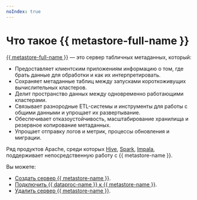 ```yaml
---
noIndex: true
---
```


# Что такое {{ metastore-full-name }}

[{{ metastore-full-name }}](https://cwiki.apache.org/confluence/display/hive/design#Design-Metastore) — это сервер табличных метаданных, который:

* Предоставляет клиентским приложениям информацию о том, где брать данные для обработки и как их интерпретировать.
* Сохраняет метаданные таблиц между запусками короткоживущих
вычислительных кластеров.
* Делит пространство данных между одновременно работающими
кластерами.
* Связывает разнородные ETL-системы и инструменты для работы с общими данными и упрощает их развертывание.
* Обеспечивает отказоустойчивость, масштабирование хранилища и резервное копирование метаданных.
* Упрощает отправку логов и метрик, процессы обновления и миграции.

Ряд продуктов Apache, среди которых [Hive](https://hive.apache.org/), [Spark](https://spark.apache.org/), [Impala](https://impala.apache.org/overview.html), поддерживает непосредственную работу с {{ metastore-name }}.

Вы можете:

* [Создать сервер {{ metastore-name }}](./cluster-create.md).
* [Подключить {{ dataproc-name }} к {{ metastore-name }}](./dataproc-connect.md).
* [Удалить сервер {{ metastore-name }}](./cluster-delete.md).
